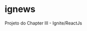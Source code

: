 # ignews

Projeto do Chapter III - Ignite/ReactJs

<!-- JAMStack: -->
<!-- Javascript API Markup -->
<!-- Conceito que define uma arquitetura baseada quase totalmente no frontend, com uma dependencia minima do backend -->

<!-- CMS: -->
<!-- Content Management System -->
<!-- Aplicações que permitem a criação e admistração de conteudo-->
<!-- Exemplos: Wordpress, Drupal, Joomla, Magento -->

<!-- Headeless CMS -->
<!-- CMS que tem apenas interface de administração de conteudo  -->
<!-- Painel de administraçã0 + API (HTTP, GraphQL, SDK) -->
<!-- Exemplos: Gratuitos: Strapi, Ghost(Blog), Keystone; Pagos: GraphCMS, Prismic CMS, Contentful; Ecommerce: Shopify, Saleor -->
